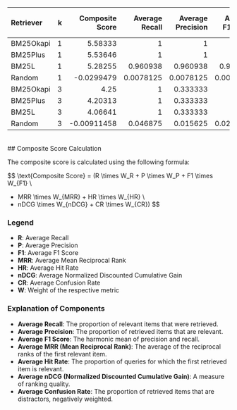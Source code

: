 | Retriever   |   k |   Composite Score |   Average Recall |   Average Precision |   Average F1 Score |   Average MRR |   Average Hit Rate |   Average nDCG |   Average Confusion Rate |
|:------------|----:|------------------:|-----------------:|--------------------:|-------------------:|--------------:|-------------------:|---------------:|-------------------------:|
| BM25Okapi   |   1 |        5.58333    |        1         |           1         |          1         |     1         |          1         |      1         |                0.208333  |
| BM25Plus    |   1 |        5.53646    |        1         |           1         |          1         |     1         |          1         |      1         |                0.231771  |
| BM25L       |   1 |        5.28255    |        0.960938  |           0.960938  |          0.960938  |     0.980469  |          0.960938  |      0.980469  |                0.251302  |
| Random      |   1 |       -0.0299479  |        0.0078125 |           0.0078125 |          0.0078125 |     0.0247396 |          0.0078125 |      0.0247396 |                0.046875  |
| BM25Okapi   |   3 |        4.25       |        1         |           0.333333  |          0.5       |     1         |          1         |      1         |                0.208333  |
| BM25Plus    |   3 |        4.20313    |        1         |           0.333333  |          0.5       |     1         |          1         |      1         |                0.231771  |
| BM25L       |   3 |        4.06641    |        1         |           0.333333  |          0.5       |     0.980469  |          0.960938  |      0.980469  |                0.251302  |
| Random      |   3 |       -0.00911458 |        0.046875  |           0.015625  |          0.0234375 |     0.0221354 |          0         |      0.0221354 |                0.0546875 |
<br>
## Composite Score Calculation

The composite score is calculated using the following formula:

$$
\text{Composite Score} =
(R \times W_R + P \times W_P + F1 \times W_{F1} \\
+ MRR \times W_{MRR} + HR \times W_{HR} \\
+ nDCG \times W_{nDCG} + CR \times W_{CR})
$$

### Legend

- **R**: Average Recall
- **P**: Average Precision
- **F1**: Average F1 Score
- **MRR**: Average Mean Reciprocal Rank
- **HR**: Average Hit Rate
- **nDCG**: Average Normalized Discounted Cumulative Gain
- **CR**: Average Confusion Rate
- **W**: Weight of the respective metric

### Explanation of Components

- **Average Recall**:
  The proportion of relevant items that were retrieved.
- **Average Precision**:
  The proportion of retrieved items that are relevant.
- **Average F1 Score**:
  The harmonic mean of precision and recall.
- **Average MRR (Mean Reciprocal Rank)**:
  The average of the reciprocal ranks of the first relevant item.
- **Average Hit Rate**:
  The proportion of queries for which the first retrieved
  item is relevant.
- **Average nDCG (Normalized Discounted Cumulative Gain)**:
  A measure of ranking quality.
- **Average Confusion Rate**:
  The proportion of retrieved items that are distractors,
  negatively weighted.
